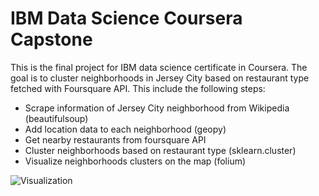 # IBM Data Science Coursera Capstone
This is the final project for IBM data science certificate in Coursera. The goal is to cluster neighborhoods in Jersey City based on restaurant type fetched with Foursquare API. This include the following steps:
* Scrape information of Jersey City neighborhood from Wikipedia (beautifulsoup)
* Add location data to each neighborhood (geopy)
* Get nearby restaurants from foursquare API
* Cluster neighborhoods based on restaurant type (sklearn.cluster)
* Visualize neighborhoods clusters on the map (folium)


![Visualization](https://github.com/REDSREDS/IBM_Datascience_Coursera_Capstone/blob/master/Neighborhood-visualization.png)
